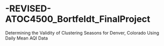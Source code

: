 # -REVISED-ATOC4500_Bortfeldt_FinalProject
Determining the Validity of Clustering Seasons for Denver, Colorado Using Daily Mean AQI Data
